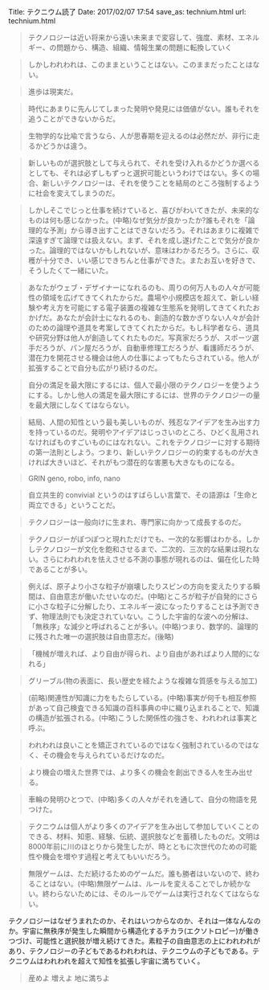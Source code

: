 Title: テクニウム読了
Date: 2017/02/07 17:54
save_as: technium.html
url: technium.html

> テクノロジーは近い将来から遠い未来まで変容して、強度、素材、エネルギー、の問題から、構造、組織、情報生業の問題に転換していく  

> しかしわれわれは、このままということはない。このままだったことはない。

> 進歩は現実だ。  

> 時代にあまりに先んじてしまった発明や発見には価値がない。誰もそれを追うことができないからだ。  

> 生物学的な比喩で言うなら、人が思春期を迎えるのは必然だが、非行に走るかどうかは違う。  

> 新しいものが選択肢として与えられて、それを受け入れるかどうか選べるとしても、それは必ずしもずっと選択可能というわけではない。多くの場合、新しいテクノロジーは、それを使うことを結局のところ強制するように社会を変えてしまうのだ。  

> しかしそこでじっと仕事を続けていると、喜びがわいてきたが、未来的なものは何も感じなかった。(中略)なぜ気分が良かったか?誰もそれを「論理的な予測」から導き出すことはできないだろう。それはあまりに複雑で深遠すぎて論理では扱えない。まず、それを成し遂げたことで気分が良かった。論理的ではないかもしれないが、意味はわかるだろう。さらに、収穫が十分でき、いい感じできちんと仕事ができた。またお互いを好きで、そうしたくて一緒にいた。  

> あなたがウェブ・デザイナーになれるのも、周りの何万人もの人々が可能性の領域を広げてきてくれたからだ。農場や小規模店を超えて、新しい経験や考え方を可能にする電子装置の複雑な生態系を発明してきてくれたおかげだ。あなたが会計士になれるのも、創造的な数かぎりない人々が会計のための論理や道具を考案してきてくれたからだ。もし科学者なら、道具や研究分野は他人が創造してくれたものだ。写真家だろうが、スポーツ選手だろうが、パン屋だろうが、自動車修理工だろうが、看護師だろうが、潜在力を開花させる機会は他人の仕事によってもたらされている。他人が拡張することで自分も広がり続けるのだ。  

> 自分の満足を最大限にするには、個人で最小限のテクノロジーを使うようにする。しかし他人の満足を最大限にするには、世界のテクノロジーの量を最大限にしなくてはならない。  

> 結局、人間の知性という最も美しいものが、残忍なアイデアを生み出す力を持っているのだ。発明やアイデアはじっさいのところ、ひどく乱用されなければものすごいものにはなれない。これをテクノロジーに対する期待の第一法則としよう。つまり、新しいテクノロジーの約束するものが大きければ大きいほど、それがもつ潜在的な害悪も大きなものになる。  

> GRIN geno, robo, info, nano  

> 自立共生的 convivial というのはすばらしい言葉で、その語源は「生命と両立できる」ということだ。  

> テクノロジーは一般向けに生まれ、専門家に向かって成長するのだ。  

> テクノロジーがぽつぽつと現れただけでも、一次的な影響はわかる。しかしテクノロジーが文化を飽和させるまで、二次的、三次的な結果は現れない。さらにわれわれを怯えさせる不測の事態が現れるのは、偏在化した時であることが多い。  

> 例えば、原子より小さな粒子が崩壊したりスピンの方向を変えたりする瞬間は、自由意志が働いたせいなのだ。(中略)ところが粒子が自発的にさらに小さな粒子に分解したり、エネルギー波になったりすることは予測できず、物理法則でも決定されていない。こうした宇宙的な波への分解は、「無秩序」な減少と呼ばれることが多い。(中略)つまり、数学的、論理的に残された唯一の選択肢は自由意志だ。(後略)  

> 「機械が増えれば、より自由が得られ、より自由があればより人間的になれる」  

> グリーブル(物の表面に、長い歴史を経たような複雑な質感を与える加工)  

> (前略)関連性が知識に力をもたらしている。(中略)事実が何千も相互参照があって自己検査できる知識の百科事典の中に織り込まれることで、知識の構造が拡張される。(中略)こうした関係性の強さを、われわれは事実と呼ぶ。  

> われわれは良いことを矯正されているのではなく強制されているのではなく、その機会を与えられているだけなのだ。  

> より機会の増えた世界では、より多くの機会を創出できる人を生み出せる。  

> 車輪の発明ひとつで、(中略)多くの人々がそれを通して、自分の物語を見つけた。  

> テクニウムは個人がより多くのアイデアを生み出して参加していくことのできる、材料、知恵、経験、伝統、選択肢などを蓄積したものだ。文明は8000年前に川のほとりから発生したが、時とともに次世代のための可能性や機会を増やす過程と考えてもいいだろう。  

> 無限ゲームは、ただ続けるためのゲームだ。誰も勝者はいないので、終わることはない。(中略)無限ゲームは、ルールを変えることでしか続かない。終わらないためには、そのルールでゲームは実行されなくてはならない。  

テクノロジーはなぜうまれたのか、それはいつからなのか、それは一体なんなのか。宇宙に無秩序が発生した瞬間から構造化するチカラ(エクソトロピー)が働きつづけ、可能性と選択肢が増え続けてきた。素粒子の自由意志の上にわれわれがあり、テクノロジーの子どもであるわれわれは、テクニウムの子どもである。テクニウムはわれわれを超えて知性を拡張し宇宙に満ちていく。  
> 産めよ 増えよ 地に満ちよ  
